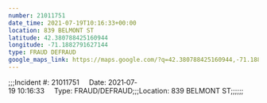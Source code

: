```yaml
---
number: 21011751
date_time: 2021-07-19T10:16:33+00:00
location: 839 BELMONT ST
latitude: 42.380788425160944
longitude: -71.1882791627144
type: FRAUD DEFRAUD
google_maps_link: https://maps.google.com/?q=42.380788425160944,-71.1882791627144
---
```


;;;Incident #: 21011751     Date: 2021‐07‐19 10:16:33     Type: FRAUD/DEFRAUD;;;Location: 839 BELMONT ST;;;;;;

